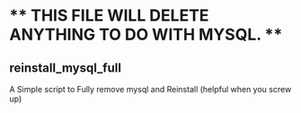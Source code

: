 # ** THIS FILE WILL DELETE ANYTHING TO DO WITH MYSQL. **

## reinstall_mysql_full
A Simple script to Fully remove mysql and Reinstall (helpful when you screw up)
